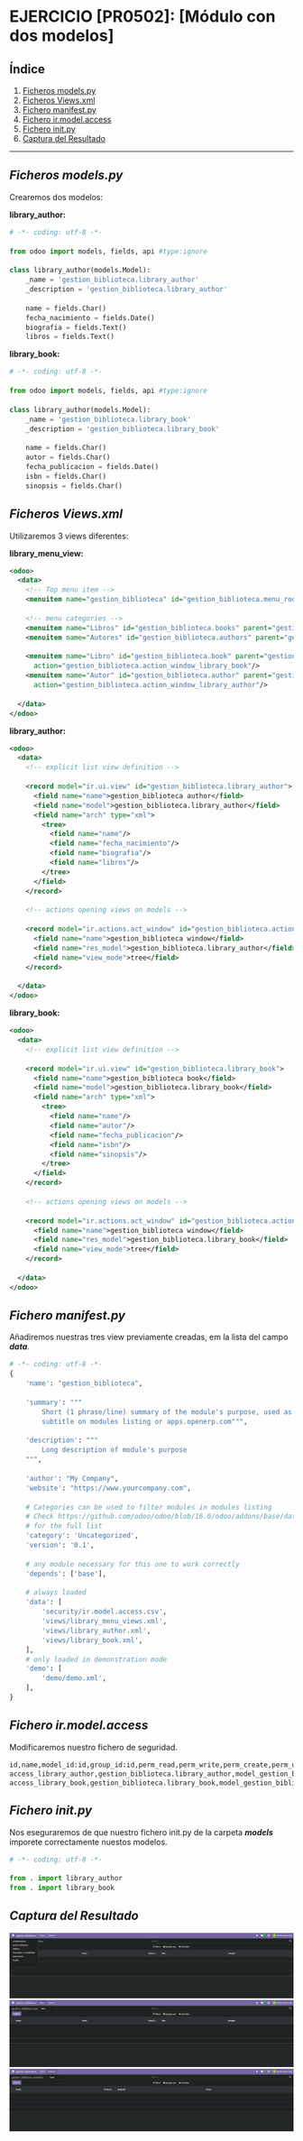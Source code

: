 # EJERCICIO [PR0502]: [Módulo con dos modelos]

## Índice
1. [Ficheros models.py](#ficheros-modelspy)
2. [Ficheros Views.xml](#ficheros-viewsxml)
3. [Fichero manifest.py](#fichero-manifestpy)
4. [Fichero ir.model.access](#fichero-irmodelaccess)
5. [Fichero init.py](#fichero-initpy)
6. [Captura del Resultado](#captura-del-resultado)

---

## _**Ficheros models.py**_
Crearemos dos modelos:

**library_author:**
```python
# -*- coding: utf-8 -*-

from odoo import models, fields, api #type:ignore

class library_author(models.Model):
    _name = 'gestion_biblioteca.library_author'
    _description = 'gestion_biblioteca.library_author'

    name = fields.Char()
    fecha_nacimiento = fields.Date()
    biografia = fields.Text()
    libros = fields.Text()
```
**library_book:**
```python
# -*- coding: utf-8 -*-

from odoo import models, fields, api #type:ignore

class library_author(models.Model):
    _name = 'gestion_biblioteca.library_book'
    _description = 'gestion_biblioteca.library_book'

    name = fields.Char()
    autor = fields.Char()
    fecha_publicacion = fields.Date()
    isbn = fields.Char()
    sinopsis = fields.Char()
```
## _**Ficheros Views.xml**_
Utilizaremos 3 views diferentes:

**library_menu_view:**
```xml
<odoo>
  <data>
    <!-- Top menu item -->
    <menuitem name="gestion_biblioteca" id="gestion_biblioteca.menu_root"/>

    <!-- menu categories -->
    <menuitem name="Libros" id="gestion_biblioteca.books" parent="gestion_biblioteca.menu_root"/>
    <menuitem name="Autores" id="gestion_biblioteca.authors" parent="gestion_biblioteca.menu_root"/>

    <menuitem name="Libro" id="gestion_biblioteca.book" parent="gestion_biblioteca.books"
      action="gestion_biblioteca.action_window_library_book"/>
    <menuitem name="Autor" id="gestion_biblioteca.author" parent="gestion_biblioteca.authors"
      action="gestion_biblioteca.action_window_library_author"/>

  </data>
</odoo>
```

**library_author:**
```xml
<odoo>
  <data>
    <!-- explicit list view definition -->

    <record model="ir.ui.view" id="gestion_biblioteca.library_author">
      <field name="name">gestion_biblioteca author</field>
      <field name="model">gestion_biblioteca.library_author</field>
      <field name="arch" type="xml">
        <tree>
          <field name="name"/>
          <field name="fecha_nacimiento"/>
          <field name="biografia"/>
          <field name="libros"/>
        </tree>
      </field>
    </record>
    
    <!-- actions opening views on models -->

    <record model="ir.actions.act_window" id="gestion_biblioteca.action_window_library_author">
      <field name="name">gestion_biblioteca window</field>
      <field name="res_model">gestion_biblioteca.library_author</field>
      <field name="view_mode">tree</field>
    </record>

  </data>
</odoo>
```

**library_book:**
```xml
<odoo>
  <data>
    <!-- explicit list view definition -->

    <record model="ir.ui.view" id="gestion_biblioteca.library_book">
      <field name="name">gestion_biblioteca book</field>
      <field name="model">gestion_biblioteca.library_book</field>
      <field name="arch" type="xml">
        <tree>
          <field name="name"/>
          <field name="autor"/>
          <field name="fecha_publicacion"/>
          <field name="isbn"/>
          <field name="sinopsis"/>
        </tree>
      </field>
    </record>

    <!-- actions opening views on models -->

    <record model="ir.actions.act_window" id="gestion_biblioteca.action_window_library_book">
      <field name="name">gestion_biblioteca window</field>
      <field name="res_model">gestion_biblioteca.library_book</field>
      <field name="view_mode">tree</field>
    </record>

  </data>
</odoo>
```

## _**Fichero manifest.py**_
Añadiremos nuestras tres view previamente creadas, em la lista del campo *__data__*.
```python
# -*- coding: utf-8 -*-
{
    'name': "gestion_biblioteca",

    'summary': """
        Short (1 phrase/line) summary of the module's purpose, used as
        subtitle on modules listing or apps.openerp.com""",

    'description': """
        Long description of module's purpose
    """,

    'author': "My Company",
    'website': "https://www.yourcompany.com",

    # Categories can be used to filter modules in modules listing
    # Check https://github.com/odoo/odoo/blob/16.0/odoo/addons/base/data/ir_module_category_data.xml
    # for the full list
    'category': 'Uncategorized',
    'version': '0.1',

    # any module necessary for this one to work correctly
    'depends': ['base'],

    # always loaded
    'data': [
        'security/ir.model.access.csv',
        'views/library_menu_views.xml',
        'views/library_author.xml',
        'views/library_book.xml',
    ],
    # only loaded in demonstration mode
    'demo': [
        'demo/demo.xml',
    ],
}
```
## _**Fichero ir.model.access**_
Modificaremos nuestro fichero de seguridad.

```csv
id,name,model_id:id,group_id:id,perm_read,perm_write,perm_create,perm_unlink
access_library_author,gestion_biblioteca.library_author,model_gestion_biblioteca_library_author,base.group_user,1,1,1,1
access_library_book,gestion_biblioteca.library_book,model_gestion_biblioteca_library_book,base.group_user,1,1,1,1

```

## _**Fichero init.py**_
Nos eseguraremos de que nuestro fichero init.py de la carpeta *__models__* imporete correctamente nuestos modelos.

```python
# -*- coding: utf-8 -*-

from . import library_author
from . import library_book
```

## _**Captura del Resultado**_


![alt text](img/image.png)
![alt text](img/image-1.png)
![alt text](img/image-2.png)